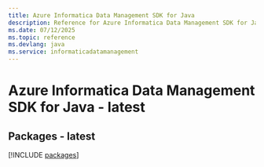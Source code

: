 ```yaml
---
title: Azure Informatica Data Management SDK for Java
description: Reference for Azure Informatica Data Management SDK for Java
ms.date: 07/12/2025
ms.topic: reference
ms.devlang: java
ms.service: informaticadatamanagement
---
```

# Azure Informatica Data Management SDK for Java - latest
## Packages - latest
[!INCLUDE [packages](informatica-data-management-index.md)]